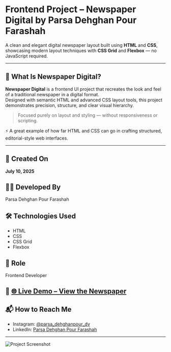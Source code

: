# Frontend Project – Newspaper Digital by Parsa Dehghan Pour Farashah

A clean and elegant digital newspaper layout built using **HTML** and **CSS**, showcasing modern layout techniques with **CSS Grid** and **Flexbox** — no JavaScript required.

---

## 📰 What Is Newspaper Digital?

**Newspaper Digital** is a frontend UI project that recreates the look and feel of a traditional newspaper in a digital format.  
Designed with semantic HTML and advanced CSS layout tools, this project demonstrates precision, structure, and clear visual hierarchy.

> Focused purely on layout and styling — without responsiveness or scripting.  

⚡ A great example of how far HTML and CSS can go in crafting structured, editorial-style web interfaces.

---

## 📅 Created On  
**July 10, 2025**

## 👨‍💻 Developed By  
Parsa Dehghan Pour Farashah

## 🛠️ Technologies Used  
- HTML  
- CSS  
- CSS Grid  
- Flexbox

## 🎯 Role  
Frontend Developer

## 🔗 [🌐 Live Demo – View the Newspaper](https://parsa-farshah.github.io/NewspaperDigital/)

## 📬 How to Reach Me  
- Instagram: [@parsa_dehghanpour_dv](https://www.instagram.com/parsa_dehghanpour_dv)  
- LinkedIn: [Parsa Dehghan Pour Farashah](https://www.linkedin.com/in/parsa-dehghan-pour-farashah-85ab04250)

---

![Project Screenshot](cover.jpg)
